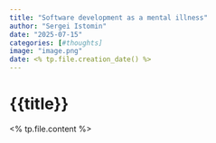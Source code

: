 ```yaml
---
title: "Software development as a mental illness"
author: "Sergei Istomin"
date: "2025-07-15"
categories: [#thoughts]
image: "image.png"
date: <% tp.file.creation_date() %>
---
```


# {{title}}

<% tp.file.content %>